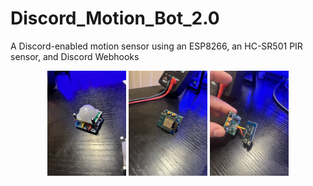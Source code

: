 # Discord_Motion_Bot_2.0
A Discord-enabled motion sensor using an ESP8266, an HC-SR501 PIR sensor, and Discord Webhooks

<p align="center">
<!--   <img src= "IMG_7272.JPEG" width="25%" > -->
  <img src= "IMG_7393.JPEG" width="25%" >
  <img src= "IMG_7390.JPEG" width="25%" >
  <img src= "IMG_7304.JPEG" width="25%" >
</p>
